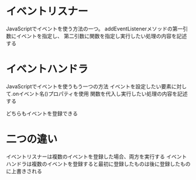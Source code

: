 # イベントリスナー
JavaScriptでイベントを使う方法の一つ。
addEventListenerメソッドの第一引数にイベントを指定し、
第二引数に関数を指定し実行したい処理の内容を記述する

# イベントハンドラ
JavaScriptでイベントを使うもう一つの方法
イベントを設定したい要素に対して.onイベント名()プロパティを使用
関数を代入し実行したい処理の内容を記述する

どちらもイベントを登録できる

# 二つの違い
イベントリスナーは複数のイベントを登録した場合、両方を実行する
イベントハンドラは複数のイベントを登録すると最初に登録したものは後に登録したものに上書きされる
